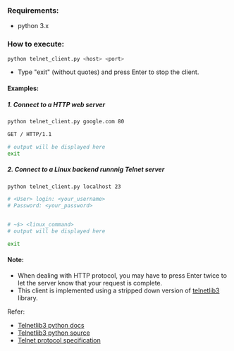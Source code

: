 ### Requirements:
- python 3.x

### How to execute:
```sh
python telnet_client.py <host> <port>
```
- Type "exit" (without quotes) and press Enter to stop the client.

#### Examples:

##### 1. Connect to a HTTP web server
```sh
python telnet_client.py google.com 80

GET / HTTP/1.1

# output will be displayed here
exit
```

##### 2. Connect to a Linux backend runnnig Telnet server
```sh
python telnet_client.py localhost 23

# <User> login: <your_username>
# Password: <your_password>


# ~$> <linux_command>
# output will be displayed here

exit
```

#### Note:
- When dealing with HTTP protocol, you may have to press Enter twice to let the server know that your request is complete.
- This client is implemented using a stripped down version of [telnetlib3](https://pypi.org/project/telnetlib3/) library.

Refer:
- [Telnetlib3 python docs](https://docs.python.org/3/library/telnetlib.html)
- [Telnetlib3 python source](https://github.com/python/cpython/blob/3.9/Lib/telnetlib.py)
- [Telnet protocol specification](https://tools.ietf.org/html/rfc854)